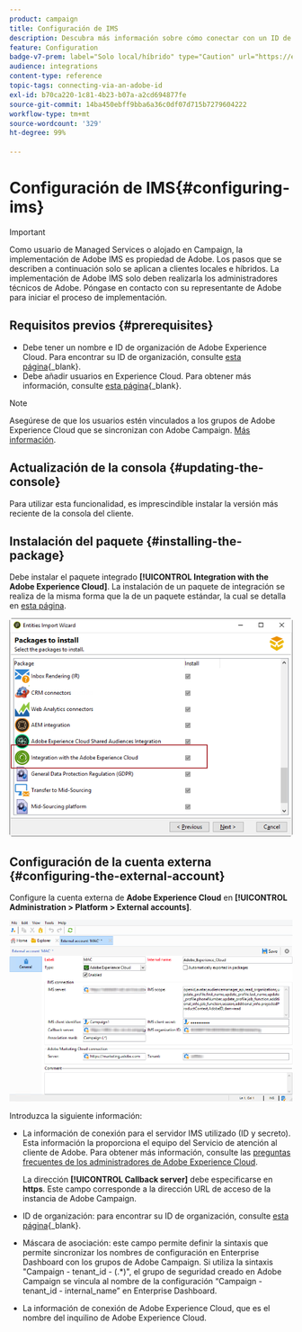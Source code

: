 ```yaml
---
product: campaign
title: Configuración de IMS
description: Descubra más información sobre cómo conectar con un ID de Adobe
feature: Configuration
badge-v7-prem: label="Solo local/híbrido" type="Caution" url="https://experienceleague.adobe.com/docs/campaign-classic/using/installing-campaign-classic/architecture-and-hosting-models/hosting-models-lp/hosting-models.html?lang=es" tooltip="Se aplica solo a implementaciones On-premise e híbridas"
audience: integrations
content-type: reference
topic-tags: connecting-via-an-adobe-id
exl-id: b70ca220-1c81-4b23-b07a-a2cd694877fe
source-git-commit: 14ba450ebff9bba6a36c0df07d715b7279604222
workflow-type: tm+mt
source-wordcount: '329'
ht-degree: 99%

---
```


# Configuración de IMS{#configuring-ims}

>[!IMPORTANT]
>
>Como usuario de Managed Services o alojado en Campaign, la implementación de Adobe IMS es propiedad de Adobe. Los pasos que se describen a continuación solo se aplican a clientes locales e híbridos.
> La implementación de Adobe IMS solo deben realizarla los administradores técnicos de Adobe. Póngase en contacto con su representante de Adobe para iniciar el proceso de implementación.

## Requisitos previos {#prerequisites}

* Debe tener un nombre e ID de organización de Adobe Experience Cloud. Para encontrar su ID de organización, consulte [esta página](https://experienceleague.adobe.com/docs/core-services/interface/administration/organizations.html?lang=es){_blank}.
* Debe añadir usuarios en Experience Cloud. Para obtener más información, consulte [esta página](https://experienceleague.adobe.com/docs/core-services/interface/administration/admin-getting-started.html?lang=es){_blank}.

>[!NOTE]
>
>Asegúrese de que los usuarios estén vinculados a los grupos de Adobe Experience Cloud que se sincronizan con Adobe Campaign. [Más información](#configuring-the-external-account).

## Actualización de la consola {#updating-the-console}

Para utilizar esta funcionalidad, es imprescindible instalar la versión más reciente de la consola del cliente.

## Instalación del paquete {#installing-the-package}

Debe instalar el paquete integrado **[!UICONTROL Integration with the Adobe Experience Cloud]**. La instalación de un paquete de integración se realiza de la misma forma que la de un paquete estándar, la cual se detalla en [esta página](../../installation/using/installing-campaign-standard-packages.md).

![](assets/ims_6.png)

## Configuración de la cuenta externa {#configuring-the-external-account}

Configure la cuenta externa de **Adobe Experience Cloud** en **[!UICONTROL Administration > Platform > External accounts]**.

![](assets/ims_5.png)

Introduzca la siguiente información:

* La información de conexión para el servidor IMS utilizado (ID y secreto). Esta información la proporciona el equipo del Servicio de atención al cliente de Adobe. Para obtener más información, consulte las [preguntas frecuentes de los administradores de Adobe Experience Cloud](https://experienceleague.adobe.com/docs/core-services/interface/manage-users-and-products/faq.html?lang=es).

  La dirección **[!UICONTROL Callback server]** debe especificarse en **https**. Este campo corresponde a la dirección URL de acceso de la instancia de Adobe Campaign.

* ID de organización: para encontrar su ID de organización, consulte [esta página](https://experienceleague.adobe.com/docs/core-services/interface/administration/organizations.html?lang=es){_blank}.

* Máscara de asociación: este campo permite definir la sintaxis que permite sincronizar los nombres de configuración en Enterprise Dashboard con los grupos de Adobe Campaign. Si utiliza la sintaxis &quot;Campaign - tenant_id - (.&#42;)&quot;, el grupo de seguridad creado en Adobe Campaign se vincula al nombre de la configuración “Campaign - tenant_id - internal_name” en Enterprise Dashboard.

* La información de conexión de Adobe Experience Cloud, que es el nombre del inquilino de Adobe Experience Cloud.
